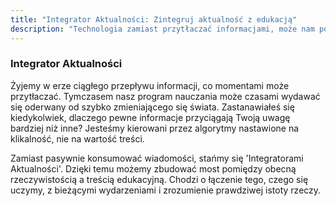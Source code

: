 ```yaml
---
title: "Integrator Aktualności: Zintegruj aktualność z edukacją"
description: "Technologia zamiast przytłaczać informacjami, może nam pomóc w integrowaniu aktualnych wydarzeń z edukacją. Bądźmy na bieżąco i zrozummy istotę rzeczy."
---
```


### Integrator Aktualności

Żyjemy w erze ciągłego przepływu informacji, co momentami może przytłaczać. Tymczasem nasz program nauczania może czasami wydawać się oderwany od szybko zmieniającego się świata. Zastanawiałeś się kiedykolwiek, dlaczego pewne informacje przyciągają Twoją uwagę bardziej niż inne? Jesteśmy kierowani przez algorytmy nastawione na klikalność, nie na wartość treści.

Zamiast pasywnie konsumować wiadomości, stańmy się 'Integratorami Aktualności'. Dzięki temu możemy zbudować most pomiędzy obecną rzeczywistością a treścią edukacyjną. Chodzi o łączenie tego, czego się uczymy, z bieżącymi wydarzeniami i zrozumienie prawdziwej istoty rzeczy.
